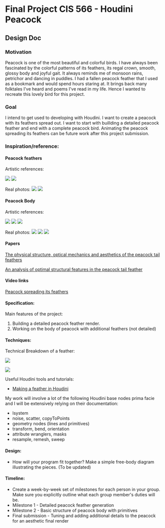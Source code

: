 # Final Project CIS 566 - Houdini Peacock

## Design Doc

### Motivation

Peacock is one of the most beautiful and colorful birds. I have always been fascinated by the colorful patterns of its feathers, its regal crown, smooth, glossy body and joyful gait. It always reminds me of monsoon rains, petrichor and dancing in puddles. I had a fallen peacock feather that I used as a bookmark and would spend hours staring at. It brings back many folktales I've heard and poems I've read in my life. Hence I wanted to recreate this lovely bird for this project.

### Goal

I intend to get used to developing with Houdini. I want to create a peacock with its feathers spread out. I want to start with buillding a detailed peacock feather and end with a complete peacock bird. Animating the peacock spreading its feathers can be future work after this project submission.

### Inspiration/reference:

#### Peacock feathers

Artistic references:

![](References/feather/feather2.jpg)
![](References/feather/feather3.jpg)

Real photos:
![](References/feather/feather5.jpg)
![](References/feather/feather1.jpg)

#### Peacock Body

Artistic references:

![](References/feather/feather4.jpg)
![](References/peacock/peacock3.jpg)
![](References/peacock/peacock4.gif)

Real photos:
![](References/peacock/peacock5.jpg)
![](References/peacock/peacock2.jpg)
![](References/peacock/spreadingfeathers.gif)

#### Papers
[The physical structure, optical mechanics and aesthetics of the peacock tail feathers](https://www.witpress.com/Secure/elibrary/papers/DN02/DN02043FU.pdf)

[An analysis of optimal structural features in the peacock tail feather](https://www.sciencedirect.com/science/article/abs/pii/S003039920500126X)

#### Video links
[Peacock spreading its feathers](https://www.youtube.com/watch?v=6wVWJIBsUFY)


#### Specification:
Main features of the project:
1. Building a detailed peacock feather render.
2. Working on the body of peacock with additional feathers (not detailed)

#### Techniques:

Technical Breakdown of a feather:

![](References/feather/feathercomponents2.jpg)

![](References/feather/feathercomponents.jpg)

Useful Houdini tools and tutorials:

- [Making a feather in Houdini](https://www.youtube.com/watch?v=jNj9o9g04pA)

My work will involve a lot of the following Houdini base nodes prima facie and I will be extensively relying on their documentation:
- lsystem
- noise, scatter, copyToPoints
- geometry nodes (lines and primitives)
- transform, bend, orientation
- attribute wranglers, masks
- resample, remesh, sweep

#### Design:
- How will your program fit together? Make a simple free-body diagram illustrating the pieces. (To be updated)

#### Timeline:
- Create a week-by-week set of milestones for each person in your group. Make sure you explicitly outline what each group member's duties will be.
- Milestone 1 - Detailed peacock feather generation
- Milestone 2 - Basic structure of peacock body with primitives
- Final submission - Tuning and adding additional details to the peacock for an aesthetic final render
